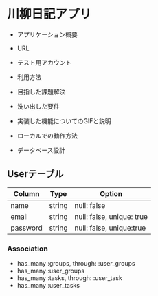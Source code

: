 # 川柳日記アプリ


* アプリケーション概要

* URL

* テスト用アカウント

* 利用方法

* 目指した課題解決

* 洗い出した要件

* 実装した機能についてのGIFと説明

* ローカルでの動作方法

* データベース設計

## Userテーブル

|Column|Type|Option|
|------|----|------|
|name|string|null: false|
|email|string|null: false, unique: true|
|password|string|null: false, unique:true|

### Association

- has_many  :groups, through: :user_groups
- has_many  :user_groups
- has_many  :tasks, through: :user_task
- has_many  :user_tasks